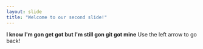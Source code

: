 ```yaml
---
layout: slide
title: "Welcome to our second slide!"
---
```

**I know I'm gon get got but I'm still gon git got mine**
Use the left arrow to go back!
